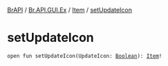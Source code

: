 [BrAPI](../../index.md) / [Br.API.GUI.Ex](../index.md) / [Item](index.md) / [setUpdateIcon](./set-update-icon.md)

# setUpdateIcon

`open fun setUpdateIcon(UpdateIcon: `[`Boolean`](https://kotlinlang.org/api/latest/jvm/stdlib/kotlin/-boolean/index.html)`): `[`Item`](index.md)`!`